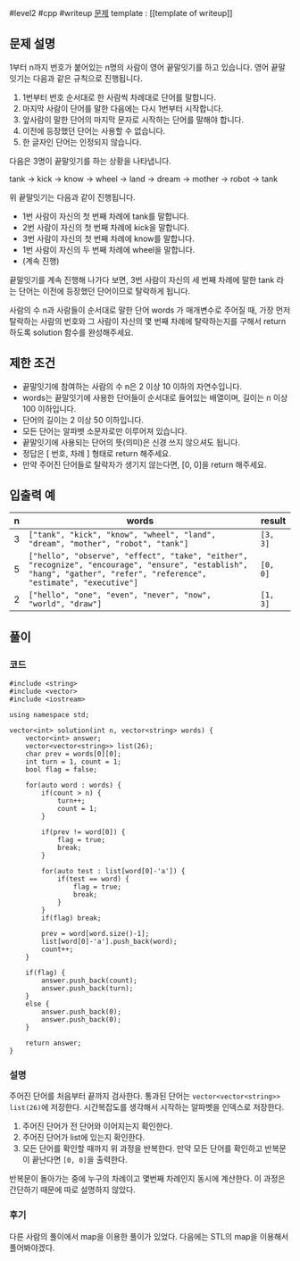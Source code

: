 
#level2 #cpp #writeup
[문제](https://school.programmers.co.kr/learn/courses/30/lessons/12981)
template : [[template of writeup]]

## 문제 설명

1부터 n까지 번호가 붙어있는 n명의 사람이 영어 끝말잇기를 하고 있습니다. 영어 끝말잇기는 다음과 같은 규칙으로 진행됩니다.

1. 1번부터 번호 순서대로 한 사람씩 차례대로 단어를 말합니다.
2. 마지막 사람이 단어를 말한 다음에는 다시 1번부터 시작합니다.
3. 앞사람이 말한 단어의 마지막 문자로 시작하는 단어를 말해야 합니다.
4. 이전에 등장했던 단어는 사용할 수 없습니다.
5. 한 글자인 단어는 인정되지 않습니다.

다음은 3명이 끝말잇기를 하는 상황을 나타냅니다.

tank → kick → know → wheel → land → dream → mother → robot → tank

위 끝말잇기는 다음과 같이 진행됩니다.

- 1번 사람이 자신의 첫 번째 차례에 tank를 말합니다.
- 2번 사람이 자신의 첫 번째 차례에 kick을 말합니다.
- 3번 사람이 자신의 첫 번째 차례에 know를 말합니다.
- 1번 사람이 자신의 두 번째 차례에 wheel을 말합니다.
- (계속 진행)

끝말잇기를 계속 진행해 나가다 보면, 3번 사람이 자신의 세 번째 차례에 말한 tank 라는 단어는 이전에 등장했던 단어이므로 탈락하게 됩니다.

사람의 수 n과 사람들이 순서대로 말한 단어 words 가 매개변수로 주어질 때, 가장 먼저 탈락하는 사람의 번호와 그 사람이 자신의 몇 번째 차례에 탈락하는지를 구해서 return 하도록 solution 함수를 완성해주세요.

## 제한 조건

- 끝말잇기에 참여하는 사람의 수 n은 2 이상 10 이하의 자연수입니다.
- words는 끝말잇기에 사용한 단어들이 순서대로 들어있는 배열이며, 길이는 n 이상 100 이하입니다.
- 단어의 길이는 2 이상 50 이하입니다.
- 모든 단어는 알파벳 소문자로만 이루어져 있습니다.
- 끝말잇기에 사용되는 단어의 뜻(의미)은 신경 쓰지 않으셔도 됩니다.
- 정답은 [ 번호, 차례 ] 형태로 return 해주세요.
- 만약 주어진 단어들로 탈락자가 생기지 않는다면, [0, 0]을 return 해주세요.

## 입출력 예

| n   | words                                                                                                                                                                | result   |
| --- | -------------------------------------------------------------------------------------------------------------------------------------------------------------------- | -------- |
| 3   | `["tank", "kick", "know", "wheel", "land", "dream", "mother", "robot", "tank"]`                                                                                      | `[3, 3]` |
| 5   | `["hello", "observe", "effect", "take", "either", "recognize", "encourage", "ensure", "establish", "hang", "gather", "refer", "reference", "estimate", "executive"]` | `[0, 0]` |
| 2   | `["hello", "one", "even", "never", "now", "world", "draw"]`                                                                                                          | `[1, 3]` |

## 풀이

### 코드

```
#include <string>
#include <vector>
#include <iostream>

using namespace std;

vector<int> solution(int n, vector<string> words) {
    vector<int> answer;
    vector<vector<string>> list(26);
    char prev = words[0][0];
    int turn = 1, count = 1;
    bool flag = false;
    
    for(auto word : words) {
        if(count > n) {
            turn++;
            count = 1;
        }
        
        if(prev != word[0]) {
            flag = true;
            break;
        }
        
        for(auto test : list[word[0]-'a']) {
            if(test == word) {
                flag = true;
                break;
            }
        }
        if(flag) break;
        
        prev = word[word.size()-1];
        list[word[0]-'a'].push_back(word);
        count++;
    }
    
    if(flag) {
        answer.push_back(count);
        answer.push_back(turn);
    }
    else {
        answer.push_back(0);
        answer.push_back(0);
    }

    return answer;
}
```

### 설명

주어진 단어를 처음부터 끝까지 검사한다. 통과된 단어는 `vector<vector<string>> list(26)`에 저장한다. 시간복잡도를 생각해서 시작하는 알파벳을 인덱스로 저장한다.

1. 주어진 단어가 전 단어와 이어지는지 확인한다.
2. 주어진 단어가 list에 있는지 확인한다.
3. 모든 단어를 확인할 때까지 위 과정을 반복한다. 만약 모든 단어를 확인하고 반복문이 끝난다면 `[0, 0]`을 출력한다.

반복문이 돌아가는 중에 누구의 차례이고 몇번째 차례인지 동시에 계산한다. 이 과정은 간단하기 때문에 따로 설명하지 않았다.

### 후기

다른 사람의 풀이에서 map을 이용한 풀이가 있었다. 다음에는 STL의 map을 이용해서 풀어봐야겠다.
